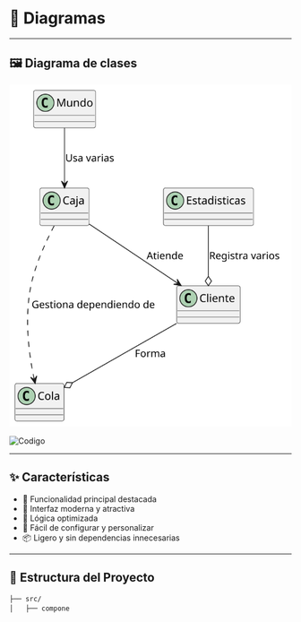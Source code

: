 # 📌 Diagramas



---

## 🖼️ Diagrama de clases

![Have I Been Pwned](https://github.com/0xJVR/24-25-IdSw2-SDD/blob/Mario/modelosUML%20y%20svg/svg/diagramaClases.svg)

![Codigo](https://github.com/0xJVR/24-25-IdSw2-SDD/blob/Mario/modelosUML%20y%20svg/UML/diagramaClases.puml)

---

## ✨ Características

- 🚀 Funcionalidad principal destacada
- 🎨 Interfaz moderna y atractiva
- 🧠 Lógica optimizada
- 🔧 Fácil de configurar y personalizar
- 📦 Ligero y sin dependencias innecesarias

---

## 📁 Estructura del Proyecto

```bash
├── src/
│   ├── compone
